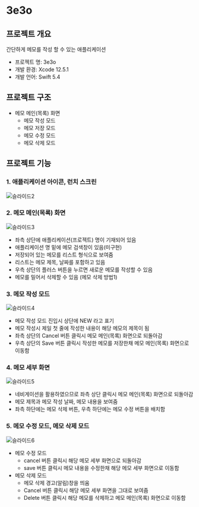 # 3e3o
## 프로젝트 개요
간단하게 메모를 작성 할 수 있는 애플리케이션 
- 프로젝트 명: 3e3o
- 개발 환경: Xcode 12.5.1
- 개발 언어: Swift 5.4

## 프로젝트 구조
- 메모 메인(목록) 화면
  - 메모 작성 모드
  - 메모 저장 모드
  - 메모 수정 모드
  - 메모 삭제 모드

## 프로젝트 기능
### 1. 애플리케이션 아이콘, 런치 스크린 
![슬라이드2](https://user-images.githubusercontent.com/76260153/145028970-3374405b-e740-4681-b951-da300e206d4b.png)

### 2. 메모 메인(목록) 화면
![슬라이드3](https://user-images.githubusercontent.com/76260153/145029254-23514e8e-58de-4d06-a581-64d336b7cd4a.png)
- 좌측 상단에 애플리케이션(프로젝트) 명이 기재되어 있음
- 애플리케이션 명 밑에 메모 검색창이 있음(미구현)
- 저장되어 있는 메모를 리스트 형식으로 보여줌
- 리스트는 메모 제목, 날짜를 포함하고 있음
- 우측 상단의 플러스 버튼을 누르면 새로운 메모를 작성할 수 있음
- 메모를 밀어서 삭제할 수 있음 (메모 삭제 방법1)

### 3. 메모 작성 모드
![슬라이드4](https://user-images.githubusercontent.com/76260153/145029651-41bd8118-8a50-4626-9c65-3adfc9e17081.png)
- 메모 작성 모드 진입시 상단에 NEW 라고 표기
- 메모 작성시 제일 첫 줄에 작성한 내용이 해당 메모의 제목이 됨
- 좌측 상단의 Cancel 버튼 클릭시 메모 메인(목록) 화면으로 되돌아감
- 우측 상단의 Save 버튼 클릭시 작성한 메모를 저장한채 메모 메인(목록) 화면으로 이동함

### 4. 메모 세부 화면
![슬라이드5](https://user-images.githubusercontent.com/76260153/145029691-df800480-48c4-4c6d-83ef-ea376b58cc4d.png)
- 네비게이션을 활용하였으므로 좌측 상단 클릭시 메모 메인(목록) 화면으로 되돌아감 
- 메모 제목과 메모 작성 날짜, 메모 내용을 보여줌
- 좌측 하단에는 메모 삭제 버튼, 우측 하단에는 메모 수정 버튼을 배치함

### 5. 메모 수정 모드, 메모 삭제 모드
![슬라이드6](https://user-images.githubusercontent.com/76260153/145029728-173dbb43-bb01-4e79-82fd-ef6daec7d681.png)
- 메모 수정 모드
  - cancel 버튼 클릭시 해당 메모 세부 화면으로 되돌아감
  - save 버튼 클릭시 메모 내용을 수정한채 해당 메모 세부 화면으로 이동함 
- 메모 삭제 모드
  - 메모 삭제 경고(알림)창을 띄움
  - Cancel 버튼 클릭시 해당 메모 세부 화면을 그대로 보여줌
  - Delete 버튼 클릭시 해당 메모를 삭제하고 메모 메인(목록) 화면으로 이동함 

